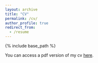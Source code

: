 ```yaml
---
layout: archive
title: "CV"
permalink: /cv/
author_profile: true
redirect_from:
  - /resume
---
```


{% include base_path %}

You can access a pdf version of my cv [here](https://lsa.umich.edu/content/dam/michigan-lsa/people-update/cv/markweis-02132025-114451-mawCV-3.pdf).
